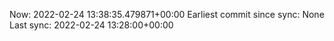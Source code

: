 Now: 2022-02-24 13:38:35.479871+00:00 Earliest commit since sync: None Last sync: 2022-02-24 13:28:00+00:00
